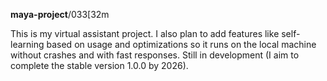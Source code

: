 **maya-project**/033[32m

This is my virtual assistant project.
I also plan to add features like self-learning based on usage and optimizations so it runs on the local machine without crashes and with fast responses.
Still in development (I aim to complete the stable version 1.0.0 by 2026).
